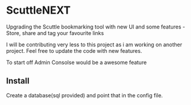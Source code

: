 # ScuttleNEXT
Upgrading the Scuttle bookmarking tool with new UI and some features - Store, share and tag your favourite links

I will be contributing very less to this project as i am working on another project. Feel free to update the code with new features.

To start off Admin Consolse would be a awesome feature

Install
-------
Create a database(sql provided) and point that in the config file.
